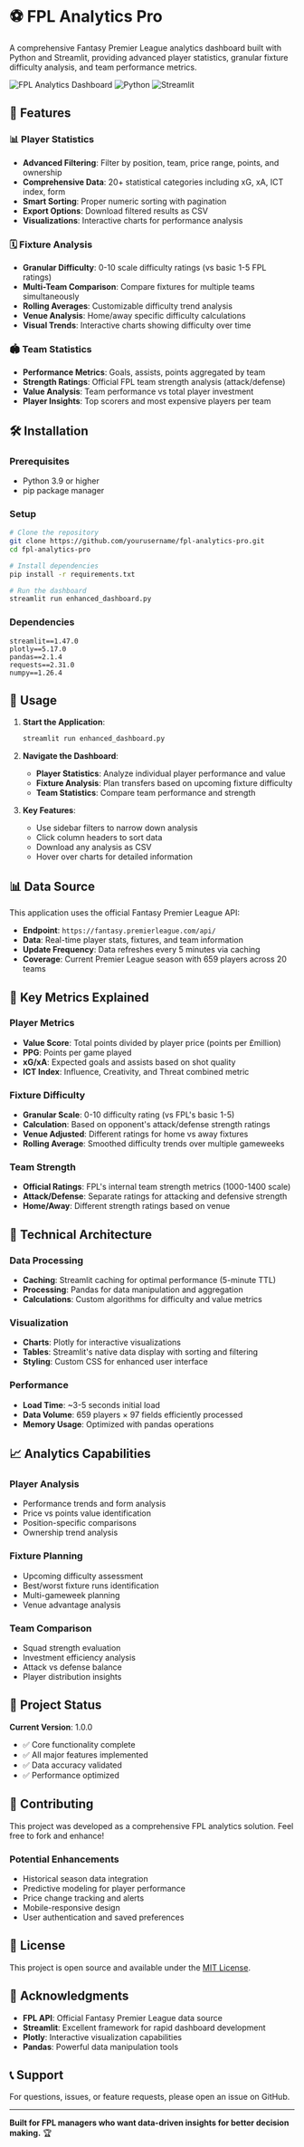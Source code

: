 # ⚽ FPL Analytics Pro

A comprehensive Fantasy Premier League analytics dashboard built with Python and Streamlit, providing advanced player statistics, granular fixture difficulty analysis, and team performance metrics.

![FPL Analytics Dashboard](https://img.shields.io/badge/FPL-Analytics-blue) ![Python](https://img.shields.io/badge/Python-3.9+-green) ![Streamlit](https://img.shields.io/badge/Streamlit-Dashboard-red)

## 🚀 Features

### 📊 Player Statistics
- **Advanced Filtering**: Filter by position, team, price range, points, and ownership
- **Comprehensive Data**: 20+ statistical categories including xG, xA, ICT index, form
- **Smart Sorting**: Proper numeric sorting with pagination
- **Export Options**: Download filtered results as CSV
- **Visualizations**: Interactive charts for performance analysis

### 🗓️ Fixture Analysis  
- **Granular Difficulty**: 0-10 scale difficulty ratings (vs basic 1-5 FPL ratings)
- **Multi-Team Comparison**: Compare fixtures for multiple teams simultaneously
- **Rolling Averages**: Customizable difficulty trend analysis
- **Venue Analysis**: Home/away specific difficulty calculations
- **Visual Trends**: Interactive charts showing difficulty over time

### 🏟️ Team Statistics
- **Performance Metrics**: Goals, assists, points aggregated by team
- **Strength Ratings**: Official FPL team strength analysis (attack/defense)
- **Value Analysis**: Team performance vs total player investment
- **Player Insights**: Top scorers and most expensive players per team

## 🛠️ Installation

### Prerequisites
- Python 3.9 or higher
- pip package manager

### Setup
```bash
# Clone the repository
git clone https://github.com/yourusername/fpl-analytics-pro.git
cd fpl-analytics-pro

# Install dependencies
pip install -r requirements.txt

# Run the dashboard
streamlit run enhanced_dashboard.py
```

### Dependencies
```
streamlit==1.47.0
plotly==5.17.0
pandas==2.1.4
requests==2.31.0
numpy==1.26.4
```

## 📱 Usage

1. **Start the Application**:
   ```bash
   streamlit run enhanced_dashboard.py
   ```

2. **Navigate the Dashboard**:
   - **Player Statistics**: Analyze individual player performance and value
   - **Fixture Analysis**: Plan transfers based on upcoming fixture difficulty
   - **Team Statistics**: Compare team performance and strength

3. **Key Features**:
   - Use sidebar filters to narrow down analysis
   - Click column headers to sort data
   - Download any analysis as CSV
   - Hover over charts for detailed information

## 📊 Data Source

This application uses the official Fantasy Premier League API:
- **Endpoint**: `https://fantasy.premierleague.com/api/`
- **Data**: Real-time player stats, fixtures, and team information
- **Update Frequency**: Data refreshes every 5 minutes via caching
- **Coverage**: Current Premier League season with 659 players across 20 teams

## 🎯 Key Metrics Explained

### Player Metrics
- **Value Score**: Total points divided by player price (points per £million)
- **PPG**: Points per game played
- **xG/xA**: Expected goals and assists based on shot quality
- **ICT Index**: Influence, Creativity, and Threat combined metric

### Fixture Difficulty
- **Granular Scale**: 0-10 difficulty rating (vs FPL's basic 1-5)
- **Calculation**: Based on opponent's attack/defense strength ratings
- **Venue Adjusted**: Different ratings for home vs away fixtures
- **Rolling Average**: Smoothed difficulty trends over multiple gameweeks

### Team Strength
- **Official Ratings**: FPL's internal team strength metrics (1000-1400 scale)
- **Attack/Defense**: Separate ratings for attacking and defensive strength
- **Home/Away**: Different strength ratings based on venue

## 🔧 Technical Architecture

### Data Processing
- **Caching**: Streamlit caching for optimal performance (5-minute TTL)
- **Processing**: Pandas for data manipulation and aggregation
- **Calculations**: Custom algorithms for difficulty and value metrics

### Visualization
- **Charts**: Plotly for interactive visualizations
- **Tables**: Streamlit's native data display with sorting and filtering
- **Styling**: Custom CSS for enhanced user interface

### Performance
- **Load Time**: ~3-5 seconds initial load
- **Data Volume**: 659 players × 97 fields efficiently processed
- **Memory Usage**: Optimized with pandas operations

## 📈 Analytics Capabilities

### Player Analysis
- Performance trends and form analysis
- Price vs points value identification
- Position-specific comparisons
- Ownership trend analysis

### Fixture Planning
- Upcoming difficulty assessment
- Best/worst fixture runs identification
- Multi-gameweek planning
- Venue advantage analysis

### Team Comparison
- Squad strength evaluation
- Investment efficiency analysis
- Attack vs defense balance
- Player distribution insights

## 🚦 Project Status

**Current Version**: 1.0.0
- ✅ Core functionality complete
- ✅ All major features implemented
- ✅ Data accuracy validated
- ✅ Performance optimized

## 🤝 Contributing

This project was developed as a comprehensive FPL analytics solution. Feel free to fork and enhance!

### Potential Enhancements
- Historical season data integration
- Predictive modeling for player performance
- Price change tracking and alerts
- Mobile-responsive design
- User authentication and saved preferences

## 📄 License

This project is open source and available under the [MIT License](LICENSE).

## 🙏 Acknowledgments

- **FPL API**: Official Fantasy Premier League data source
- **Streamlit**: Excellent framework for rapid dashboard development
- **Plotly**: Interactive visualization capabilities
- **Pandas**: Powerful data manipulation tools

## 📞 Support

For questions, issues, or feature requests, please open an issue on GitHub.

---

**Built for FPL managers who want data-driven insights for better decision making.** 🏆